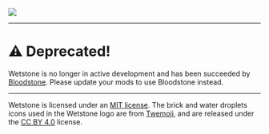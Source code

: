 ![](https://i.imgur.com/XghiZXX.png)

---

# ⚠ Deprecated!

Wetstone is no longer in active development and has been succeeded by [Bloodstone](https://github.com/decaprime/Bloodstone). Please update your mods to use Bloodstone instead.

--- 

Wetstone is licensed under an [MIT license](./LICENSE). The brick and water droplets icons used in the Wetstone logo are from [Twemoji](https://twemoji.twitter.com/), and are released under the [CC BY 4.0](https://creativecommons.org/licenses/by/4.0/legalcode) license.

